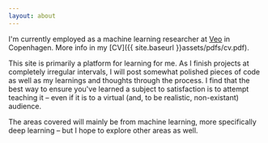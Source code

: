 ```yaml
---
layout: about
---
```


I'm currently employed as a machine learning researcher at
[Veo](http://www.veo.co) in Copenhagen. More info in my
[CV]({{ site.baseurl }}assets/pdfs/cv.pdf).

This site is primarily a platform for learning for me. As I finish projects at
completely irregular intervals, I will post somewhat polished pieces of code as
well as my learnings and thoughts through the process. I find that the best way
to ensure you've learned a subject to satisfaction is to attempt teaching
it – even if it is to a virtual (and, to be realistic, non-existant) audience.

The areas covered will mainly be from machine learning, more specifically deep
learning – but I hope to explore other areas as well.

